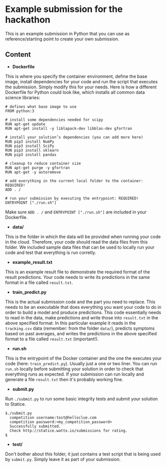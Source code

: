 # Example submission for the hackathon

This is an example submission in Python that you can use as reference/starting point to create your own submission.

## Content

* **Dockerfile**

This is where you specify the container environment, define the base image, install dependencies for your code and run the script that executes the submission. Simply modify this for your needs. Here is how a different Dockerfile for Python could look like, which installs all common data science libraries:

```
# defines what base image to use
FROM python:3

# install some dependencies needed for scipy
RUN apt-get update
RUN apt-get install -y liblapack-dev libblas-dev gfortran

# install your solution’s dependencies (you can add more here)
RUN pip3 install NumPy
RUN pip3 install SciPy
RUN pip3 install sklearn
RUN pip3 install pandas

# cleanup to reduce container size
RUN apt-get purge -y gfortran
RUN apt-get -y autoremove

# add everything in the current local folder to the container: REQUIRED!
ADD . /

# run your submission by executing the entrypoint: REQUIRED!
ENTRYPOINT ["./run.sh"]
```

Make sure `ADD . /` and `ENTRYPOINT ["./run.sh"]` are included in your Dockerfile.

* **data/**

This is the folder in which the data will be provided when running your code in the cloud. Therefore, your code should read the data files from this folder. We included sample data files that can be used to locally run your code and test that everything is run corretly.

* **example_result.txt**

This is an example result file to demonstrate the required format of the result predictions. Your code needs to write its predictions in the same format in a file called `result.txt`.

* **train_predict.py**

This is the actual submission code and the part you need to replace. This needs to be an executable that does everything you want your code to do in order to build a model and produce predictions. This code essentially needs to read in the data, make predictions and write those into `result.txt` in the above specified format. In this particular example it reads in the `tracking.csv` data (remember: from the folder `data/`), predicts symptoms based on past averages, and writes the predictions in the above specified format to a file called `result.txt` (important!).

* **run.sh**

This is the entrypoint of the Docker container and the one the executes your code (here: `train_predict.py`). Usually just a one or two liner. You can run `run.sh` locally before submitting your solution in order to check that everything runs as expected. If your submission can run locally and generate a file `result.txt` then it's probably working fine.

* **submit.py**

Run `./submit.py` to run some basic integrity tests and submit your solution to Statice.

    $./submit.py
      competition username:test@helloclue.com
      competition password:<my_competition_password>
      Successfully submitted.
      Check http://statice.wattx.io/submissions for rating.
    $

* **test/**

Don't bother about this folder, it just contains a test script that is being used by `submit.py`. Simply leave it as part of your submission.
